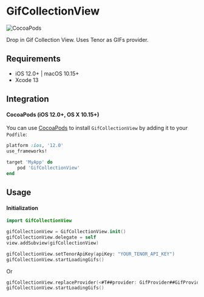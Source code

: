 # GifCollectionView
![CocoaPods](https://img.shields.io/cocoapods/v/GifCollectionView.svg)

Drop in Gif Collection View. Uses Tenor as GIFs provider. 

## Requirements

- iOS 12.0+ | macOS 10.15+
- Xcode 13

## Integration

#### CocoaPods (iOS 12.0+, OS X 10.15+)

You can use [CocoaPods](http://cocoapods.org/) to install `GifCollectionView` by adding it to your `Podfile`:

```ruby
platform :ios, '12.0'
use_frameworks!

target 'MyApp' do
    pod 'GifCollectionView'
end
```

## Usage

#### Initialization

```swift
import GifCollectionView
```

```swift
gifCollectionView = GifCollectionView.init()
gifCollectionView.delegate = self
view.addSubview(gifCollectionView)
```

```swift
gifCollectionView.setTenorApiKey(apiKey: "YOUR_TENOR_API_KEY")
gifCollectionView.startLoadingGifs()
```

Or

```swift
gifCollectionView.replaceProvider(<#T##provider: GifProvider##GifProvider#>)
gifCollectionView.startLoadingGifs()
```

